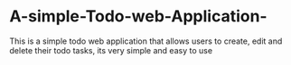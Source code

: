 # A-simple-Todo-web-Application-
This is a simple todo web application that allows users to create, edit and delete their todo tasks, its very simple and easy to use
